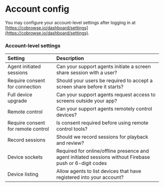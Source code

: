 # Account config

You may configure your account-level settings after logging in at [https://cobrowse.io/dashboard/settings](https://cobrowse.io/dashboard/settings). 

### Account-level settings

| Setting | Description |
| :--- | :--- |
| Agent initiated sessions | Can your support agents initiate a screen share session with a user? |
| Require consent for connection | Should your users be required to accept a screen share before it starts? |
| Full device upgrade | Can your support agents request access to screens outside your app? |
| Remote control | Can your support agents remotely control devices? |
| Require consent for remote control | Is consent required before using remote control tools? |
| Record sessions | Should we record sessions for playback and review? |
| Device sockets | Required for online/offline presence and agent initiated sessions without Firebase push or 6-digit codes |
| Device listing | Allow agents to list devices that have registered into your account? |

### 

